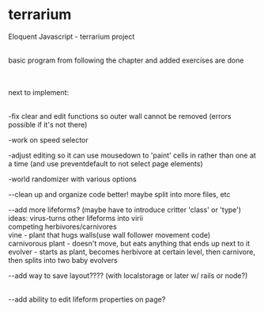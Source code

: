 terrarium
=========

Eloquent Javascript - terrarium project<br><br>

basic program from following the chapter and added exercises are done<br><br><br>


next to implement:<br><br>



-fix clear and edit functions so outer wall cannot be removed (errors possible if it's not there)<br>

-work on speed selector<br>

-adjust editing so it can use mousedown to 'paint' cells in rather than one at a time (and use preventdefault to not select page elements)<br>

-world randomizer with various options<br>

--clean up and organize code better!  maybe split into more files, etc<br>

--add more lifeforms? (maybe have to introduce critter 'class' or 'type')<br>
ideas: virus-turns other lifeforms into virii<br>
        competing herbivores/carnivores<br>
        vine - plant that hugs walls(use wall follower movement code)<br>
        carnivorous plant - doesn't move, but eats anything that ends up next to it<br>
        evolver - starts as plant, becomes herbivore at certain level, then carnivore, then splits into two baby evolvers<br>

--add way to save layout???? (with localstorage or later w/ rails or node?)<br><br>

--add ability to edit lifeform properties on page?<br>

